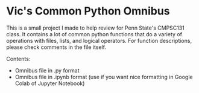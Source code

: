 # Vic's Common Python Omnibus

This is a small project I made to help review for Penn State's CMPSC131 class. It contains a lot of common python functions that do a variety of operations with files, lists, and logical operators. For function descriptions, please check comments in the file itself.

Contents:
- Omnibus file in .py format
- Omnibus file in .ipynb format (use if you want nice formatting in Google Colab of Jupyter Notebook)
